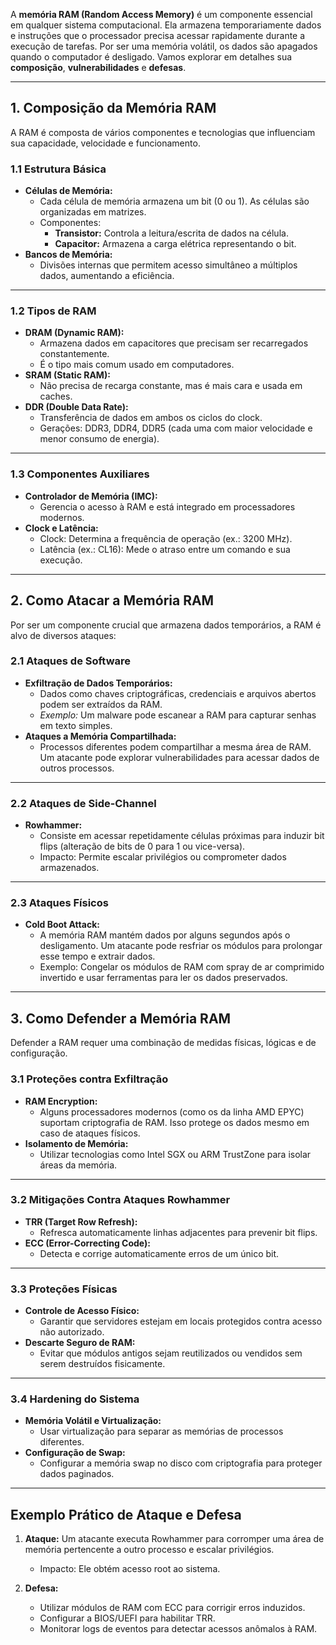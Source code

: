 A **memória RAM (Random Access Memory)** é um componente essencial em qualquer sistema computacional. Ela armazena temporariamente dados e instruções que o processador precisa acessar rapidamente durante a execução de tarefas. Por ser uma memória volátil, os dados são apagados quando o computador é desligado. Vamos explorar em detalhes sua **composição**, **vulnerabilidades** e **defesas**.

---

## **1. Composição da Memória RAM**

A RAM é composta de vários componentes e tecnologias que influenciam sua capacidade, velocidade e funcionamento.

### **1.1 Estrutura Básica**

- **Células de Memória:**
    - Cada célula de memória armazena um bit (0 ou 1). As células são organizadas em matrizes.
    - Componentes:
        - **Transistor:** Controla a leitura/escrita de dados na célula.
        - **Capacitor:** Armazena a carga elétrica representando o bit.
- **Bancos de Memória:**
    - Divisões internas que permitem acesso simultâneo a múltiplos dados, aumentando a eficiência.

---

### **1.2 Tipos de RAM**

- **DRAM (Dynamic RAM):**
    - Armazena dados em capacitores que precisam ser recarregados constantemente.
    - É o tipo mais comum usado em computadores.
- **SRAM (Static RAM):**
    - Não precisa de recarga constante, mas é mais cara e usada em caches.
- **DDR (Double Data Rate):**
    - Transferência de dados em ambos os ciclos do clock.
    - Gerações: DDR3, DDR4, DDR5 (cada uma com maior velocidade e menor consumo de energia).

---

### **1.3 Componentes Auxiliares**

- **Controlador de Memória (IMC):**
    - Gerencia o acesso à RAM e está integrado em processadores modernos.
- **Clock e Latência:**
    - Clock: Determina a frequência de operação (ex.: 3200 MHz).
    - Latência (ex.: CL16): Mede o atraso entre um comando e sua execução.

---

## **2. Como Atacar a Memória RAM**

Por ser um componente crucial que armazena dados temporários, a RAM é alvo de diversos ataques:

### **2.1 Ataques de Software**

- **Exfiltração de Dados Temporários:**
    - Dados como chaves criptográficas, credenciais e arquivos abertos podem ser extraídos da RAM.
    - _Exemplo:_ Um malware pode escanear a RAM para capturar senhas em texto simples.
- **Ataques a Memória Compartilhada:**
    - Processos diferentes podem compartilhar a mesma área de RAM. Um atacante pode explorar vulnerabilidades para acessar dados de outros processos.

---

### **2.2 Ataques de Side-Channel**

- **Rowhammer:**
    - Consiste em acessar repetidamente células próximas para induzir bit flips (alteração de bits de 0 para 1 ou vice-versa).
    - Impacto: Permite escalar privilégios ou comprometer dados armazenados.

---

### **2.3 Ataques Físicos**

- **Cold Boot Attack:**
    - A memória RAM mantém dados por alguns segundos após o desligamento. Um atacante pode resfriar os módulos para prolongar esse tempo e extrair dados.
    - Exemplo: Congelar os módulos de RAM com spray de ar comprimido invertido e usar ferramentas para ler os dados preservados.

---

## **3. Como Defender a Memória RAM**

Defender a RAM requer uma combinação de medidas físicas, lógicas e de configuração.

### **3.1 Proteções contra Exfiltração**

- **RAM Encryption:**
    - Alguns processadores modernos (como os da linha AMD EPYC) suportam criptografia de RAM. Isso protege os dados mesmo em caso de ataques físicos.
- **Isolamento de Memória:**
    - Utilizar tecnologias como Intel SGX ou ARM TrustZone para isolar áreas da memória.

---

### **3.2 Mitigações Contra Ataques Rowhammer**

- **TRR (Target Row Refresh):**
    - Refresca automaticamente linhas adjacentes para prevenir bit flips.
- **ECC (Error-Correcting Code):**
    - Detecta e corrige automaticamente erros de um único bit.

---

### **3.3 Proteções Físicas**

- **Controle de Acesso Físico:**
    - Garantir que servidores estejam em locais protegidos contra acesso não autorizado.
- **Descarte Seguro de RAM:**
    - Evitar que módulos antigos sejam reutilizados ou vendidos sem serem destruídos fisicamente.

---

### **3.4 Hardening do Sistema**

- **Memória Volátil e Virtualização:**
    - Usar virtualização para separar as memórias de processos diferentes.
- **Configuração de Swap:**
    - Configurar a memória swap no disco com criptografia para proteger dados paginados.

---

## **Exemplo Prático de Ataque e Defesa**

1. **Ataque:** Um atacante executa Rowhammer para corromper uma área de memória pertencente a outro processo e escalar privilégios.
    
    - Impacto: Ele obtém acesso root ao sistema.
2. **Defesa:**
    
    - Utilizar módulos de RAM com ECC para corrigir erros induzidos.
    - Configurar a BIOS/UEFI para habilitar TRR.
    - Monitorar logs de eventos para detectar acessos anômalos à RAM.